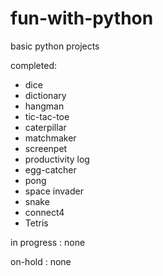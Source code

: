 # fun-with-python
basic python projects

completed:

- dice
- dictionary
- hangman
- tic-tac-toe
- caterpillar
- matchmaker
- screenpet
- productivity log
- egg-catcher
- pong
- space invader
- snake
- connect4
- Tetris

in progress :	none

on-hold :	none
